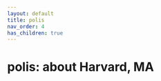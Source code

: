 ```yaml
---
layout: default
title: polis
nav_order: 4
has_children: true
---
```


# polis: about Harvard, MA



